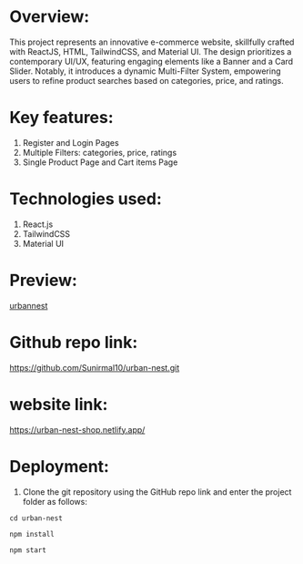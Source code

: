 # Overview:

This project represents an innovative e-commerce website, skillfully crafted with ReactJS, HTML, TailwindCSS, and Material UI. The design prioritizes a contemporary UI/UX, featuring engaging elements like a Banner and a Card Slider. Notably, it introduces a dynamic Multi-Filter System, empowering users to refine product searches based on categories, price, and ratings.

# Key features:

1. Register and Login Pages
2. Multiple Filters: categories, price, ratings
3. Single Product Page and Cart items Page

# Technologies used:

1. React.js
2. TailwindCSS
3. Material UI

# Preview:

[urbannest](https://github.com/user-attachments/assets/caa8472a-0e3b-46a1-8349-7c628753889a)


# Github repo link:

https://github.com/Sunirmal10/urban-nest.git

# website link:

https://urban-nest-shop.netlify.app/

# Deployment:

1. Clone the git repository using the GitHub repo link and enter the project folder as follows:

 ```
cd urban-nest
```

```
npm install
```

```
npm start
```

